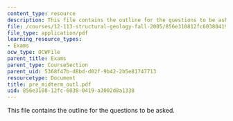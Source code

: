 ```yaml
---
content_type: resource
description: This file contains the outline for the questions to be asked.
file: /courses/12-113-structural-geology-fall-2005/856e310812fc60380419a3002d8a1338_pre_midterm_outl.pdf
file_type: application/pdf
learning_resource_types:
- Exams
ocw_type: OCWFile
parent_title: Exams
parent_type: CourseSection
parent_uid: 5368f47b-d8bd-d02f-9b42-2b5e81747713
resourcetype: Document
title: pre_midterm_outl.pdf
uid: 856e3108-12fc-6038-0419-a3002d8a1338
---
```

This file contains the outline for the questions to be asked.

